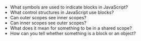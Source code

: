 * What symbols are used to indicate blocks in JavaScript?
* What control structures in JavaScript use blocks?
* Can outer scopes see inner scopes?
* Can inner scopes see outer scopes?
* What does it mean for something to be in a shared scope?
* How can you tell whether something is a block or an object?
